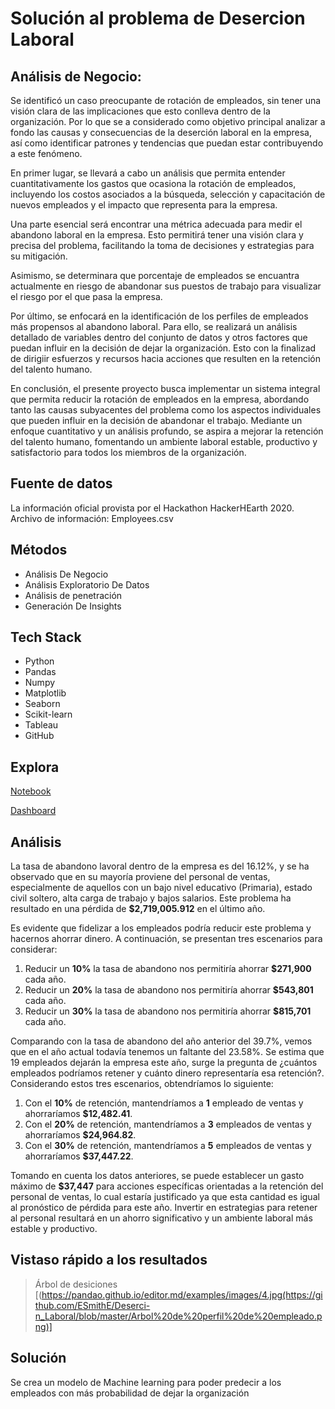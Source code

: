 # Solución al problema de Desercion Laboral

## Análisis de Negocio:
Se identificó un caso preocupante de rotación de empleados, sin tener una visión clara de las implicaciones que esto conlleva dentro de la organización. Por lo que se a considerado como objetivo principal analizar a fondo las causas y consecuencias de la deserción laboral en la empresa, así como identificar patrones y tendencias que puedan estar contribuyendo a este fenómeno. 

En primer lugar, se llevará a cabo un análisis que permita entender cuantitativamente los gastos que ocasiona la rotación de empleados, incluyendo los costos asociados a la búsqueda, selección y capacitación de nuevos empleados y el impacto que representa para la empresa.

Una parte esencial será encontrar una métrica adecuada para medir el abandono laboral en la empresa. Esto permitirá tener una visión clara y precisa del problema, facilitando la toma de decisiones y estrategias para su mitigación.

Asimismo, se determinara que porcentaje de empleados se encuantra actualmente en riesgo de abandonar sus puestos de trabajo para visualizar el riesgo por el que pasa la empresa.

Por último, se enfocará en la identificación de los perfiles de empleados más propensos al abandono laboral. Para ello, se realizará un análisis detallado de variables dentro del conjunto de datos y otros factores que puedan influir en la decisión de dejar la organización. Esto con la finalizad de dirigiir esfuerzos y recursos hacia acciones que resulten en la retención del talento humano.

En conclusión, el presente proyecto busca implementar un sistema integral que permita reducir la rotación de empleados en la empresa, abordando tanto las causas subyacentes del problema como los aspectos individuales que pueden influir en la decisión de abandonar el trabajo. Mediante un enfoque cuantitativo y un análisis profundo, se aspira a mejorar la retención del talento humano, fomentando un ambiente laboral estable, productivo y satisfactorio para todos los miembros de la organización.

## Fuente de datos

La información oficial provista por el Hackathon HackerHEarth 2020. Archivo de información: Employees.csv

## Métodos
- Análisis De Negocio
- Análisis Exploratorio De Datos
- Análisis de penetración
- Generación De Insights

## Tech Stack
- Python
- Pandas
- Numpy
- Matplotlib
- Seaborn
- Scikit-learn
- Tableau
- GitHub

## Explora
[Notebook](https://colab.research.google.com/drive/1GAj6cuPgsOT-7OtdXyYUK9M_P1rYYlVg?usp=sharing)

[Dashboard](https://public.tableau.com/views/Dashboard-Desercinlaboral/Dashboard1?:language=es-ES&publish=yes&:display_count=n&:origin=viz_share_link)

## Análisis
La tasa de abandono lavoral dentro de la empresa es del 16.12%, y se ha observado que en su mayoría proviene del personal de ventas, especialmente de aquellos con un bajo nivel educativo (Primaria), estado civil soltero, alta carga de trabajo y bajos salarios. Este problema ha resultado en una pérdida de **$2,719,005.912** en el último año.

Es evidente que fidelizar a los empleados podría reducir este problema y hacernos ahorrar dinero. A continuación, se presentan tres escenarios para considerar:

1. Reducir un **10%** la tasa de abandono nos permitiría ahorrar **$271,900** cada año.
2. Reducir un **20%** la tasa de abandono nos permitiría ahorrar **$543,801** cada año.
3. Reducir un **30%** la tasa de abandono nos permitiría ahorrar **$815,701** cada año.

Comparando con la tasa de abandono del año anterior del 39.7%, vemos que en el año actual todavía tenemos un faltante del 23.58%. Se estima que 19 empleados dejarán la empresa este año, surge la pregunta de ¿cuántos empleados podríamos retener y cuánto dinero representaría esa retención?. Considerando estos tres escenarios, obtendríamos lo siguiente:

1. Con el **10%** de retención, mantendríamos a **1** empleado de ventas y ahorraríamos **$12,482.41**.
2. Con el **20%** de retención, mantendríamos a **3** empleados de ventas y ahorraríamos **$24,964.82**.
3. Con el **30%** de retención, mantendríamos a **5** empleados de ventas y ahorraríamos **$37,447.22**.

Tomando en cuenta los datos anteriores, se puede establecer un gasto máximo de **$37,447** para acciones específicas orientadas a la retención del personal de ventas, lo cual estaría justificado ya que esta cantidad es igual al pronóstico de pérdida para este año. Invertir en estrategias para retener al personal resultará en un ahorro significativo y un ambiente laboral más estable y productivo.


## Vistaso rápido a los resultados
> Árbol de desiciones
[(https://pandao.github.io/editor.md/examples/images/4.jpg(https://github.com/ESmithE/Deserci-n_Laboral/blob/master/Arbol%20de%20perfil%20de%20empleado.png)]

## Solución
Se crea un modelo de Machine learning para poder predecir a los empleados con más probabilidad de dejar la organización





